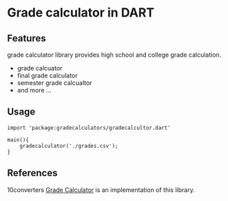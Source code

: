 # Grade calculator in DART

## Features
grade calculator library provides high school and college grade calculation.


* grade calcuator
* final grade calculator
* semester grade calcualtor
* and more ...

## Usage

```
import 'package:gradecalculators/gradecalcultor.dart'

main(){
    gradecalculator('./grades.csv');
}

```
## References

10converters [Grade Calculator](https://10converters.com/calculators/grade-calculator) is an implementation of this library.
